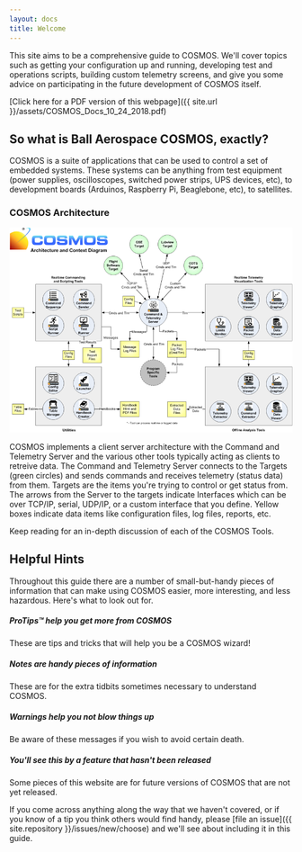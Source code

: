 ```yaml
---
layout: docs
title: Welcome
---
```


This site aims to be a comprehensive guide to COSMOS. We'll cover topics such
as getting your configuration up and running, developing test and operations scripts,
building custom telemetry screens, and give you some advice on participating in the future
development of COSMOS itself.

[Click here for a PDF version of this webpage]({{ site.url }}/assets/COSMOS_Docs_10_24_2018.pdf)

## So what is Ball Aerospace COSMOS, exactly?

COSMOS is a suite of applications that can be used to control a set of embedded systems. These systems can be
anything from test equipment (power supplies, oscilloscopes, switched power strips, UPS devices, etc), to
development boards (Arduinos, Raspberry Pi, Beaglebone, etc), to satellites.

### COSMOS Architecture

![COSMOS Architecture](/img/tools/architecture.png)

COSMOS implements a client server architecture with the Command and Telemetry Server and the various other tools typically acting as clients to retreive data. The Command and Telemetry Server connects to the Targets (green circles) and sends commands and receives telemetry (status data) from them. Targets are the items you're trying to control or get status from. The arrows from the Server to the targets indicate Interfaces which can be over TCP/IP, serial, UDP/IP, or a custom interface that you define. Yellow boxes indicate data items like configuration files, log files, reports, etc.

Keep reading for an in-depth discussion of each of the COSMOS Tools.

## Helpful Hints

Throughout this guide there are a number of small-but-handy pieces of
information that can make using COSMOS easier, more interesting, and less
hazardous. Here's what to look out for.

<div class="note">
  <h5>ProTips™ help you get more from COSMOS</h5>
  <p>These are tips and tricks that will help you be a COSMOS wizard!</p>
</div>

<div class="note info">
  <h5>Notes are handy pieces of information</h5>
  <p>These are for the extra tidbits sometimes necessary to understand
     COSMOS.</p>
</div>

<div class="note warning">
  <h5>Warnings help you not blow things up</h5>
  <p>Be aware of these messages if you wish to avoid certain death.</p>
</div>

<div class="note unreleased">
  <h5>You'll see this by a feature that hasn't been released</h5>
  <p>Some pieces of this website are for future versions of COSMOS that
    are not yet released.</p>
</div>

If you come across anything along the way that we haven't covered, or if you
know of a tip you think others would find handy, please [file an
issue]({{ site.repository }}/issues/new/choose) and we'll see about
including it in this guide.
